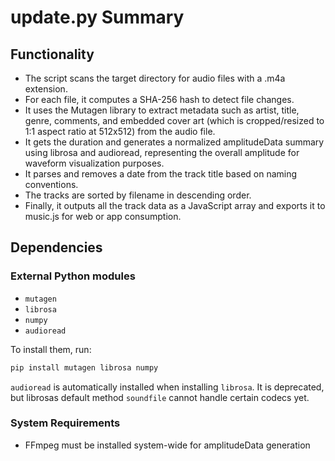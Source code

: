 # update.py Summary

## Functionality
- The script scans the target directory for audio files with a .m4a extension.
- For each file, it computes a SHA-256 hash to detect file changes.
- It uses the Mutagen library to extract metadata such as artist, title, genre, comments, and embedded cover art (which is cropped/resized to 1:1 aspect ratio at 512x512) from the audio file.
- It gets the duration and generates a normalized amplitudeData summary using librosa and audioread, representing the overall amplitude for waveform visualization purposes.
- It parses and removes a date from the track title based on naming conventions.
- The tracks are sorted by filename in descending order.
- Finally, it outputs all the track data as a JavaScript array and exports it to music.js for web or app consumption.

## Dependencies

### External Python modules

- `mutagen`
- `librosa`
- `numpy`
- `audioread`

To install them, run:
```bash
pip install mutagen librosa numpy
```

`audioread` is automatically installed when installing `librosa`. It is deprecated, but librosas default method `soundfile` cannot handle certain codecs yet.

### System Requirements
- FFmpeg must be installed system-wide for amplitudeData generation
